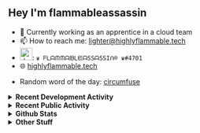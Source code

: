 ## Hey I'm flammableassassin

- 🔭 Currently working as an apprentice in a cloud team  
- 📫 How to reach me: [lighter@highlyflammable.tech](mailto:lighter@highlyflammable.tech?subject=Hello)
- <img src="https://discord.com/assets/2c21aeda16de354ba5334551a883b481.png" alt="drawing" width="25"/>: `♛ ᖴᒪᗩᙏᙏᗩᙖᒪᙓᗩSSᗩSSIᑎ® ♛#4701`
- 🌐 [highlyflammable.tech](https://highlyflammable.tech)

<!--START_SECTION:randomWord-->
- Random word of the day: [circumfuse](https://www.wordnik.com/words/circumfuse)
<!--END_SECTION:randomWord-->

<details>
  <summary><b>Recent Development Activity</b></summary>
  
  <!--START_SECTION:waka-->

```txt
PowerShell   20 hrs 55 mins  ██████████████▒░░░░░░░░░░   57.36 %
Markdown     6 hrs 28 mins   ████▒░░░░░░░░░░░░░░░░░░░░   17.76 %
Other        5 hrs 58 mins   ████░░░░░░░░░░░░░░░░░░░░░   16.37 %
JSON         1 hr 29 mins    █░░░░░░░░░░░░░░░░░░░░░░░░   04.08 %
Python       1 hr 27 mins    █░░░░░░░░░░░░░░░░░░░░░░░░   04.01 %
```

<!--END_SECTION:waka-->

</details>

<details>
  <summary><b>Recent Public Activity</b></summary>
    <br>

  <!--START_SECTION:activity-->
1. 🗣 Commented on [#83](https://github.com/flamableassassin/status/issues/83#issuecomment-2364721040) in [flamableassassin/status](https://github.com/flamableassassin/status)
2. 🔒 Closed issue [#83](https://github.com/flamableassassin/status/issues/83) in [flamableassassin/status](https://github.com/flamableassassin/status)
3. ❗ Opened issue [#83](https://github.com/flamableassassin/status/issues/83) in [flamableassassin/status](https://github.com/flamableassassin/status)
4. ❗ Opened issue [#5049](https://github.com/PowerShell/vscode-powershell/issues/5049) in [PowerShell/vscode-powershell](https://github.com/PowerShell/vscode-powershell)
5. 🎉 Merged PR [#17](https://github.com/flamableassassin/drawshield-api/pull/17) in [flamableassassin/drawshield-api](https://github.com/flamableassassin/drawshield-api)
  <!--END_SECTION:activity-->

</details>

<details>
  <summary><b>Github Stats</b></summary>
    <br>
    <p align="center">
      <img width="48%" src="https://github-readme-stats.vercel.app/api?username=flamableassassin&count_private=true&show_icons=true&theme=radical"/>
      <img width="48%" src="https://github-readme-streak-stats.herokuapp.com?user=flamableassassin&theme=neon-dark"/>
    </p>
  
</details>

<details>
  <summary><b>Other Stuff</b></summary>
  <br>
<a href="https://www.abuseipdb.com/user/67633" title="AbuseIPDB is an IP address blacklist for webmasters and sysadmins to report IP addresses engaging in abusive behavior on their networks">
	<img src="https://www.abuseipdb.com/contributor/67633.svg" alt="AbuseIPDB Contributor Badge" style="width: 264px;background: #fff linear-gradient(rgba(255,255,255,0), rgba(255,255,255,.3) 50%, rgba(0,0,0,.2) 51%, rgba(0,0,0,0));padding: 5px;">
</a>
  
</details>
